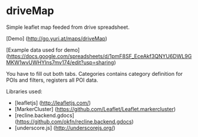 # driveMap
Simple leaflet map feeded from drive spreadsheet.

[Demo] (http://go.yuri.at/maps/driveMap)

[Example data used for demo] (https://docs.google.com/spreadsheets/d/1pmF8SF_EceAkf3QNYU6DWL9GMKW1wvUWHYlns7mv174/edit?usp=sharing)

You have to fill out both tabs. Categories contains category definition for POIs and filters, registers all POI data.

Libraries used:
* [leafletjs] (http://leafletjs.com/)
* [MarkerCluster] (https://github.com/Leaflet/Leaflet.markercluster)
* [recline.backend.gdocs] (https://github.com/okfn/recline.backend.gdocs)
* [underscore.js] (http://underscorejs.org/)

